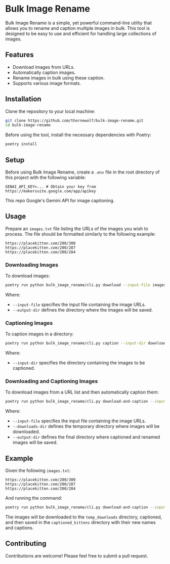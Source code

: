 # Bulk Image Rename

Bulk Image Rename is a simple, yet powerful command-line utility that allows you to rename and caption multiple images in bulk. This tool is designed to be easy to use and efficient for handling large collections of images.

## Features

- Download images from URLs.
- Automatically caption images.
- Rename images in bulk using these caption.
- Supports various image formats.

## Installation

Clone the repository to your local machine:

```bash
git clone https://github.com/thornewolf/bulk-image-rename.git
cd bulk-image-rename
```

Before using the tool, install the necessary dependencies with Poetry:

```bash
poetry install
```

## Setup

Before using Bulk Image Rename, create a `.env` file in the root directory of this project with the following variable:

```
GENAI_API_KEY=... # Obtain your key from https://makersuite.google.com/app/apikey
```

This repo Google's Gemini API for image captioning.

## Usage

Prepare an `images.txt` file listing the URLs of the images you wish to process. The file should be formatted similarly to the following example:

```
https://placekitten.com/200/300
https://placekitten.com/200/287
https://placekitten.com/200/284
```

### Downloading Images

To download images:

```bash
poetry run python bulk_image_rename/cli.py download --input-file images.txt --output-dir downloads
```

Where:
- `--input-file` specifies the input file containing the image URLs.
- `--output-dir` defines the directory where the images will be saved.

### Captioning Images

To caption images in a directory:

```bash
poetry run python bulk_image_rename/cli.py caption --input-dir downloads
```

Where:
- `--input-dir` specifies the directory containing the images to be captioned.

### Downloading and Captioning Images

To download images from a URL list and then automatically caption them:

```bash
poetry run python bulk_image_rename/cli.py download-and-caption --input-file images.txt --downloads-dir temp_downloads --output-dir final_output
```

Where:
- `--input-file` specifies the input file containing the image URLs.
- `--downloads-dir` defines the temporary directory where images will be downloaded.
- `--output-dir` defines the final directory where captioned and renamed images will be saved.

## Example

Given the following `images.txt`:

```
https://placekitten.com/200/300
https://placekitten.com/200/287
https://placekitten.com/200/284
```

And running the command:

```bash
poetry run python bulk_image_rename/cli.py download-and-caption --input-file images.txt --downloads-dir temp_downloads --output-dir captioned_kittens
```

The images will be downloaded to the `temp_downloads` directory, captioned, and then saved in the `captioned_kittens` directory with their new names and captions.

## Contributing

Contributions are welcome! Please feel free to submit a pull request.